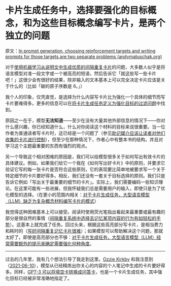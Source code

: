 # 卡片生成任务中，选择要强化的目标概念，和为这些目标概念编写卡片，是两个独立的问题

原文：[In prompt generation, choosing reinforcement targets and writing prompts for those targets are two separate problems (andymatuschak.org)](https://notes.andymatuschak.org/z62s1nNLEfhGbDmpb8Z7dZiYyi3kaSziuLVXd)

对于[使用机器学习从说明文中生成优质的间隔重复卡片](https://notes.andymatuschak.org/z2DY7qsP5iHsiA5hxUHheV8hu7Xe96vdGyYX)的问题，大多数人似乎是将语言模型对准一段文字或一个被高亮的短语，然后告诉它「就这些写一些卡片吧！」这很少会有很好的结果，除非输入的文本基本上可以完全决定卡片应该是关于什么的（比如「碳的原子序数是 6。」）

我个人的印象，仅凭直觉，是选择为什么内容写卡片比为强化一个具体的细节而写卡片要难得多。更多的信息可以在[将卡片生成任务定义为强化目标的过滤问题](https://notes.andymatuschak.org/zQ4E1DXZoZTTitsik89ZcvXMu8dQMkJzRUS)中找到。

原因之一在于，模型**无法知道**——至少在没有大量其他外部信息的情况下——你对什么感兴趣，你已经知道什么，什么对你阅读这个材料的目标来说很重要。当一位作者为普通读者写卡片时，这已经是一个问题了（参见[助记媒介应该让读者对他们收集的卡片进行控制](https://notes.andymatuschak.org/z3XqmAYKcD411jZgBik9oyXgcrarXycADWVeh)），但至少在那种情况下，作者心中有整本书的结构，并且对学习这个主题最重要的东西有强烈的观点。

另一个导致这个相对困难的原因是，我们可以给模型很多关于如何写出有效卡片的具体建议。例如，如果我们给它一个我在《如何写出好卡片》中的原则，并要求它验证它写的每一张卡片是否符合这些原则，它的表现要比简单地被要求写一个关于特定细节的卡片要好得多。相反，我们还没有一套关于目标选择的原则。我们只是告诉它例如「写出关于最重要的细节的卡片」。实际上，我们需要编码一些知识理论。在这里可能有一些进展，但我怀疑我们总是需要用户的输入，即使只是为了优化模型的选择。（在更小的范围内相关：[对于卡片生成任务，大型语言模型（LLM）缺乏为复杂概念材料编写卡片的模式](https://notes.andymatuschak.org/zmrbnm683nVZi9ut63vsr8BwYKEtATA6e4B3)）

我觉得这种困难基本上可以接受。阅读时使用荧光笔指出看起来最重要或最有趣的部分是很自然的事情（[间隔重复系统中选择去记忆某项内容的行为有如轻松的手势](https://notes.andymatuschak.org/z2vBgMKvhXq9yM4wMR3uuQVsqJRarfbfbEoWr)）。这基本上就完成了任务。回过头来，根据这些高亮部分写卡片，是相当费力和耗时的（[写好间隔重复记忆卡片很难](https://notes.andymatuschak.org/z3ntJ7w9C3uapYp1m3gy2EK6PN788guzEoUNN)）；如果模型可以帮助解决这个问题，那就太好了。即使是高亮部分也不够：[对于卡片生成任务，大型语言模型（LLM）经常需要额外的提示来确定需要强化何种角度](https://notes.andymatuschak.org/zomoPzCNzSi5GqtfTeVWgm7RjmiArjS8vvM5)。

------

过去的几年里，我有几个想法引导了我走到这里。[Ozzie Kirkby](https://notes.andymatuschak.org/zn9igQGgecLncBSpKbgv5123mC5YEAP3hnfP) 和我注意到（[2021-06-10](https://notes.andymatuschak.org/zWLsqjDeYgCEERgoVeE8BjFbPrWSPsR5WhY)），模型从已经精炼出你关心的内容的个人笔记中生成的卡片要好得多。同样，[GPT-3 可以将填空卡转换成问答卡](https://notes.andymatuschak.org/z4A7LCXBAkAUH2uZ21JnNrBhJHCjkobFMyn)，也是一个卡片生成任务，其中强化目标已经被非常准确地指定了。